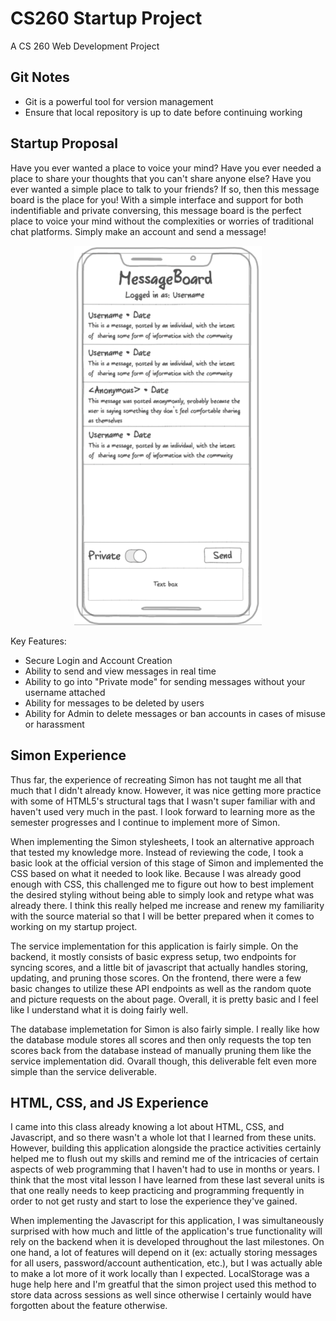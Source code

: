 # CS260 Startup Project
A CS 260 Web Development Project

## Git Notes
- Git is a powerful tool for version management
- Ensure that local repository is up to date before continuing working

## Startup Proposal
Have you ever wanted a place to voice your mind? Have you ever needed a place to share your thoughts that you can't share anyone else?  Have you ever wanted a simple place to talk to your friends?  If so, then this message board is the place for you!  With a simple interface and support for both indentifiable and private conversing, this message board is the perfect place to voice your mind without the complexities or worries of traditional chat platforms. Simply make an account and send a message!

<p align="center">
    <img src="proposal.png" width="300">
</p>

Key Features:
+ Secure Login and Account Creation
+ Ability to send and view messages in real time
+ Ability to go into "Private mode" for sending messages without your username attached
+ Ability for messages to be deleted by users
+ Ability for Admin to delete messages or ban accounts in cases of misuse or harassment

## Simon Experience
Thus far, the experience of recreating Simon has not taught me all that much that I didn't already know.  However, it was nice getting more practice with some of HTML5's structural tags that I wasn't super familiar with and haven't used very much in the past.  I look forward to learning more as the semester progresses and I continue to implement more of Simon.

When implementing the Simon stylesheets, I took an alternative approach that tested my knowledge more.  Instead of reviewing the code, I took a basic look at the official version of this stage of Simon and implemented the CSS based on what it needed to look like.  Because I was already good enough with CSS, this challenged me to figure out how to best implement the desired styling without being able to simply look and retype what was already there.  I think this really helped me increase and renew my familiarity with the source material so that I will be better prepared when it comes to working on my startup project.

The service implementation for this application is fairly simple.  On the backend, it mostly consists of basic express setup, two endpoints for syncing scores, and a little bit of javascript that actually handles storing, updating, and pruning those scores.  On the frontend, there were a few basic changes to utilize these API endpoints as well as the random quote and picture requests on the about page.  Overall, it is pretty basic and I feel like I understand what it is doing fairly well.

The database implemetation for Simon is also fairly simple.  I really like how the database module stores all scores and then only requests the top ten scores back from the database instead of manually pruning them like the service implementation did. Ovarall though, this deliverable felt even more simple than the service deliverable.

## HTML, CSS, and JS Experience

I came into this class already knowing a lot about HTML, CSS, and Javascript, and so there wasn't a whole lot that I learned from these units. However, building this application alongside the practice activities certainly helped me to flush out my skills and remind me of the intricacies of certain aspects of web programming that I haven't had to use in months or years. I think that the most vital lesson I have learned from these last several units is that one really needs to keep practicing and programming frequently in order to not get rusty and start to lose the experience they've gained.

When implementing the Javascript for this application, I was simultaneously surprised with how much and little of the application's true functionality will rely on the backend when it is developed throughout the last milestones.  On one hand, a lot of features will depend on it (ex: actually storing messages for all users, password/account authentication, etc.), but I was actually able to make a lot more of it work locally than I expected.  LocalStorage was a huge help here and I'm greatful that the simon project used this method to store data across sessions as well since otherwise I certainly would have forgotten about the feature otherwise.